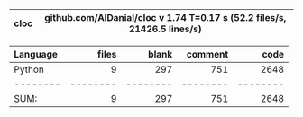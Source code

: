 cloc|github.com/AlDanial/cloc v 1.74  T=0.17 s (52.2 files/s, 21426.5 lines/s)
--- | ---

Language|files|blank|comment|code
:-------|-------:|-------:|-------:|-------:
Python|9|297|751|2648
--------|--------|--------|--------|--------
SUM:|9|297|751|2648
